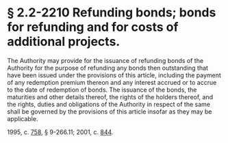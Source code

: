 # § 2.2-2210 Refunding bonds; bonds for refunding and for costs of additional projects.

<p>The Authority may provide for the issuance of refunding bonds of the Authority for the purpose of refunding any bonds then outstanding that have been issued under the provisions of this article, including the payment of any redemption premium thereon and any interest accrued or to accrue to the date of redemption of bonds. The issuance of the bonds, the maturities and other details thereof, the rights of the holders thereof, and the rights, duties and obligations of the Authority in respect of the same shall be governed by the provisions of this article insofar as they may be applicable.</p><p>1995, c. <a href='http://lis.virginia.gov/cgi-bin/legp604.exe?951+ful+CHAP0758'>758</a>, § 9-266.11; 2001, c. <a href='http://lis.virginia.gov/cgi-bin/legp604.exe?011+ful+CHAP0844'>844</a>.</p>